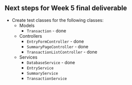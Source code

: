 ## Next steps for Week 5 final deliverable
* Create test classes for the following classes:  
    * Models
      * `Transaction` - done
    * Controllers
      * `EntryFormController` - done
      * `SummaryPageController` - done
      * `TransactionListController` - done
    * Services
      * `DatabaseService` - done
      * `EntryService`
      * `SummaryService`
      * `TransactionService`